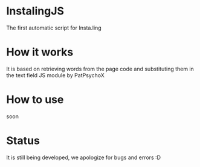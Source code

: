 # InstalingJS
The first automatic script for Insta.ling

# How it works
It is based on retrieving words from the page code and substituting them in the text field
JS module by PatPsychoX

# How to use
soon

# Status
It is still being developed, we apologize for bugs and errors :D
